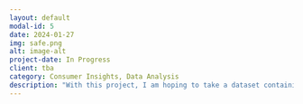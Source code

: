 ```yaml
---
layout: default
modal-id: 5
date: 2024-01-27
img: safe.png
alt: image-alt
project-date: In Progress
client: tba
category: Consumer Insights, Data Analysis
description: "With this project, I am hoping to take a dataset containing Amazon consumer data to provide actionable insights. In progress."
---
```

